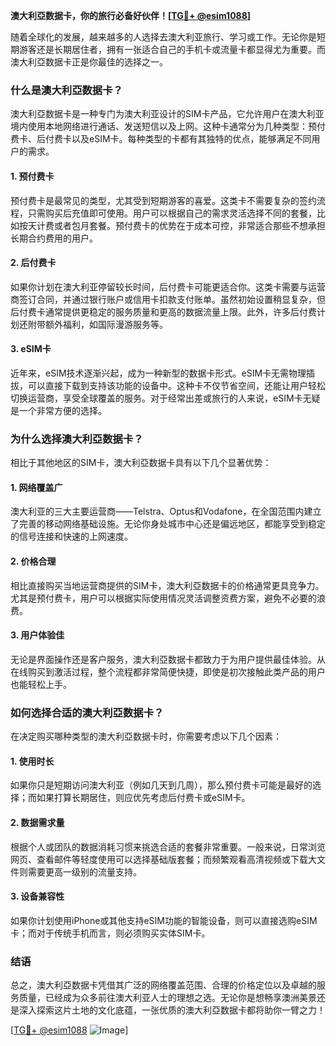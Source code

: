 **澳大利亞数据卡，你的旅行必备好伙伴！[[TG💪+ @esim1088](https://t.me/s/esim1088)]**

随着全球化的发展，越来越多的人选择去澳大利亚旅行、学习或工作。无论你是短期游客还是长期居住者，拥有一张适合自己的手机卡或流量卡都显得尤为重要。而澳大利亞数据卡正是你最佳的选择之一。

### **什么是澳大利亞数据卡？**

澳大利亞数据卡是一种专门为澳大利亚设计的SIM卡产品，它允许用户在澳大利亚境内使用本地网络进行通话、发送短信以及上网。这种卡通常分为几种类型：预付费卡、后付费卡以及eSIM卡。每种类型的卡都有其独特的优点，能够满足不同用户的需求。

#### **1. 预付费卡**
预付费卡是最常见的类型，尤其受到短期游客的喜爱。这类卡不需要复杂的签约流程，只需购买后充值即可使用。用户可以根据自己的需求灵活选择不同的套餐，比如按天计费或者包月套餐。预付费卡的优势在于成本可控，非常适合那些不想承担长期合约费用的用户。

#### **2. 后付费卡**
如果你计划在澳大利亚停留较长时间，后付费卡可能更适合你。这类卡需要与运营商签订合同，并通过银行账户或信用卡扣款支付账单。虽然初始设置稍显复杂，但后付费卡通常提供更稳定的服务质量和更高的数据流量上限。此外，许多后付费计划还附带额外福利，如国际漫游服务等。

#### **3. eSIM卡**
近年来，eSIM技术逐渐兴起，成为一种新型的数据卡形式。eSIM卡无需物理插拔，可以直接下载到支持该功能的设备中。这种卡不仅节省空间，还能让用户轻松切换运营商，享受全球覆盖的服务。对于经常出差或旅行的人来说，eSIM卡无疑是一个非常方便的选择。

### **为什么选择澳大利亞数据卡？**

相比于其他地区的SIM卡，澳大利亞数据卡具有以下几个显著优势：

#### **1. 网络覆盖广**
澳大利亚的三大主要运营商——Telstra、Optus和Vodafone，在全国范围内建立了完善的移动网络基础设施。无论你身处城市中心还是偏远地区，都能享受到稳定的信号连接和快速的上网速度。

#### **2. 价格合理**
相比直接购买当地运营商提供的SIM卡，澳大利亞数据卡的价格通常更具竞争力。尤其是预付费卡，用户可以根据实际使用情况灵活调整资费方案，避免不必要的浪费。

#### **3. 用户体验佳**
无论是界面操作还是客户服务，澳大利亞数据卡都致力于为用户提供最佳体验。从在线购买到激活过程，整个流程都非常简便快捷，即使是初次接触此类产品的用户也能轻松上手。

### **如何选择合适的澳大利亞数据卡？**

在决定购买哪种类型的澳大利亞数据卡时，你需要考虑以下几个因素：

#### **1. 使用时长**
如果你只是短期访问澳大利亚（例如几天到几周），那么预付费卡可能是最好的选择；而如果打算长期居住，则应优先考虑后付费卡或eSIM卡。

#### **2. 数据需求量**
根据个人或团队的数据消耗习惯来挑选合适的套餐非常重要。一般来说，日常浏览网页、查看邮件等轻度使用可以选择基础版套餐；而频繁观看高清视频或下载大文件则需要更高一级别的流量支持。

#### **3. 设备兼容性**
如果你计划使用iPhone或其他支持eSIM功能的智能设备，则可以直接选购eSIM卡；而对于传统手机而言，则必须购买实体SIM卡。

### **结语**

总之，澳大利亞数据卡凭借其广泛的网络覆盖范围、合理的价格定位以及卓越的服务质量，已经成为众多前往澳大利亚人士的理想之选。无论你是想畅享澳洲美景还是深入探索这片土地的文化底蕴，一张优质的澳大利亞数据卡都将助你一臂之力！

[[TG💪+ @esim1088](https://t.me/s/esim1088) ![Image](https://i.postimg.cc/4NQfJmqS/Snipaste-2025-05-13-00-14-12.png)]